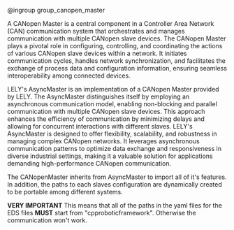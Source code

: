@ingroup group_canopen_master

A CANopen Master is a central component in a Controller Area Network (CAN) communication system that orchestrates and manages communication with multiple CANopen slave devices. The CANopen Master plays a pivotal role in configuring, controlling, and coordinating the actions of various CANopen slave devices within a network. It initiates communication cycles, handles network synchronization, and facilitates the exchange of process data and configuration information, ensuring seamless interoperability among connected devices.

LELY's AsyncMaster is an implementation of a CANopen Master provided by LELY. The AsyncMaster distinguishes itself by employing an asynchronous communication model, enabling non-blocking and parallel communication with multiple CANopen slave devices. This approach enhances the efficiency of communication by minimizing delays and allowing for concurrent interactions with different slaves. LELY's AsyncMaster is designed to offer flexibility, scalability, and robustness in managing complex CANopen networks. It leverages asynchronous communication patterns to optimize data exchange and responsiveness in diverse industrial settings, making it a valuable solution for applications demanding high-performance CANopen communication.

The CANopenMaster inherits from AsyncMaster to import all of it's features. In addition, the paths to each slaves configuration are dynamically created to be portable among different systems.

**VERY IMPORTANT**
This means that all of the paths in the yaml files for the EDS files **MUST** start from "cpproboticframework". Otherwise the communication won't work.
